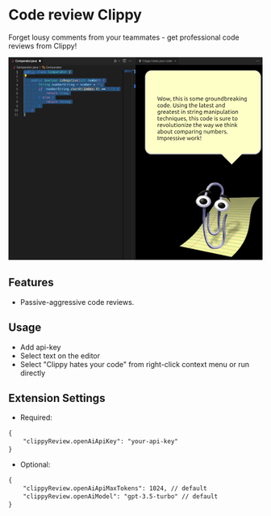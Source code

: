 # Code review Clippy
Forget lousy comments from your teammates - get professional code reviews from Clippy!

![Clippy hates this](ex.png)

## Features

- Passive-aggressive code reviews.

## Usage

- Add api-key
- Select text on the editor 
- Select "Clippy hates your code" from right-click context menu or run directly
## Extension Settings

- Required:
```
{
    "clippyReview.openAiApiKey": "your-api-key"
}
```

- Optional:
```
{
    "clippyReview.openAiApiMaxTokens": 1024, // default
    "clippyReview.openAiModel": "gpt-3.5-turbo" // default
}
```
